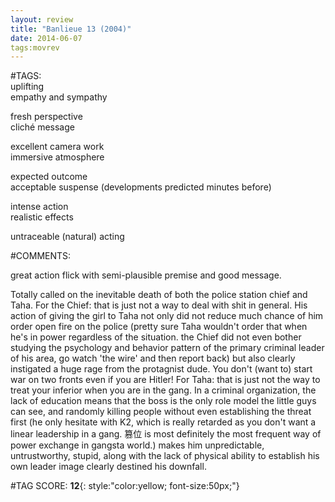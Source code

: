 ```yaml
---  
layout: review  
title: "Banlieue 13 (2004)"  
date: 2014-06-07  
tags:movrev  
---  
```

  
#TAGS:  
uplifting  
empathy and sympathy  
  
fresh perspective  
cliché message  
  
excellent camera work  
immersive atmosphere  
  
expected outcome  
acceptable suspense (developments predicted minutes before)  
  
intense action  
realistic effects  
  
untraceable (natural) acting  
  
#COMMENTS:  
  
great action flick with semi-plausible premise and good message.  
  
Totally called on the inevitable death of both the police station chief and Taha. For the Chief: that is just not a way to deal with shit in general. His action of giving the girl to Taha not only did not reduce much chance of him order open fire on the police (pretty sure Taha wouldn't order that when he's in power regardless of the situation. the Chief did not even bother studying the psychology and behavior pattern of the primary criminal leader of his area, go watch 'the wire' and then report back) but also clearly instigated a huge rage from the protagnist dude. You don't (want to) start war on two fronts even if you are Hitler! For Taha: that is just not the way to treat your inferior when you are in the gang. In a criminal organization, the lack of education means that the boss is the only role model the little guys can see, and randomly killing people without even establishing the threat first (he only hesitate with K2, which is really retarded as you don't want a linear leadership in a gang. 篡位 is most definitely the most frequent way of power exchange in gangsta world.) makes him unpredictable, untrustworthy, stupid, along with the lack of physical ability to establish his own leader image clearly destined his downfall.  
  
  
  
  
  
#TAG SCORE: **12**{: style:"color:yellow; font-size:50px;"}  
